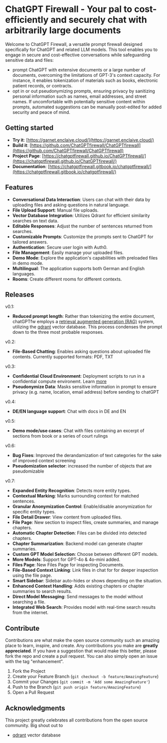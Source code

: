 # ChatGPT Firewall - Your pal to cost-efficiently and securely chat with arbitrarily large documents

Welcome to ChatGPT Firewall, a versatile prompt firewall designed specifically for ChatGPT and related LLM models. This tool enables you to engage in secure and cost-effective conversations while safeguarding sensitive data and files:

- prompt ChatGPT with extensive documents or a large number of documents, overcoming the limitations of GPT-3's context capacity. For instance, it enables tokenization of materials such as books, electronic patient records, or contracts.
- opt in or out pseudonymizing prompts, ensuring privacy by sanitizing personal information such as names, email addresses, and street names. If uncomfortable with potentially sensitive content within prompts, automated suggestions can be manually post-edited for added security and peace of mind.
 
## Getting started

- **Try it**: [https://garnet.enclaive.cloud/](https://garnet.enclaive.cloud/)
- **Build it**: [https://github.com/ChatGPTfirewall/ChatGPTfirewall](https://github.com/ChatGPTfirewall/ChatGPTfirewall)
- **Project Page**: [https://chatgptfirewall.github.io/ChatGPTfirewall/](https://chatgptfirewall.github.io/ChatGPTfirewall/)
- **Documentation**: [https://chatgptfirewall.gitbook.io/chatgptfirewall/](https://chatgptfirewall.gitbook.io/chatgptfirewall/)


## Features

- **Conversational Data Interaction**: Users can chat with their data by uploading files and asking questions in natural language.
- **File Upload Support**: Manual file uploads.
- **Vector Database Integration**: Utilizes Qdrant for efficient similarity searches on text data.
- **Editable Responses**: Adjust the number of sentences returned from searches.
- **Customizable Prompts**: Customize the prompts sent to ChatGPT for tailored answers.
- **Authentication**: Secure user login with Auth0.
- **File Management**: Easily manage your uploaded files.
- **Demo Mode**: Explore the application's capabilities with preloaded files in demo mode.
- **Multilingual**: The application supports both German and English languages.
- **Rooms**: Create different rooms for different contexts.

## Releases 

v0.1:

- **Reduced prompt length**: Rather than tokenizing the entire document, chatGPTfw employs a [retrieval augmented generation (RAG)](https://qdrant.tech/articles/what-is-rag-in-ai/)  system, utilizing the [qdrant](https://qdrant.tech/) vector database. This process condenses the prompt down to the three most probable responses.
  
v0.2:
- **File-Based Chatting**: Enables asking questions about uploaded file contents. Currently supported formats: PDF, TXT

v0.3:
- **Confidential Cloud Environment**: Deployment scripts to run in a confidential compute environemt. Learn  [more](https://enclaive.io/)
- **Pseudonymize Data**: Masks sensitive information in prompt to ensure privacy (e.g. name, location, email address) before sending to chatGPT

v0.4:
- **DE/EN language support**: Chat with docs in DE and EN

v0.5:
- **Demo mode/use cases**: Chat with files containing an excerpt of sections from book or a series of court rulings

v0.6:
- **Bug Fixes**: Improved the derandamization of text categories for the sake of improved context screening
- **Pseudomization selector**: increased the number of objects that are pseudomizable

v0.7:
- **Expanded Entity Recognition**: Detects more entity types.  
- **Contextual Marking**: Marks surrounding context for matched sentences.  
- **Granular Anonymization Control**: Enable/disable anonymization for specific entity types.  
- **File Detail Drawer**: View content from uploaded files.  
- **File Page**: New section to inspect files, create summaries, and manage chapters.  
- **Automatic Chapter Detection**: Files can be divided into detected chapters.  
- **Chapter Summarization**: Backend model can generate chapter summaries.  
- **Custom GPT Model Selection**: Choose between different GPT models.  
- **More Models**: Support for GPT-4o & 4o-mini added.
- **Files Page**: New Files Page for inspecting Documents.
- **File-Based Context Linking**: Link files in chat for for deeper inspection using the file page.  
- **Smart Sidebar**: Sidebar auto-hides or shows depending on the situation.  
- **Enhanced Context Handling**: Adds existing chapters or chapter summaries to search results.  
- **Direct Model Messaging**: Send messages to the model without searching a file.  
- **Integrated Web Search**: Provides model with real-time search results from the internet.  


## Contribute

Contributions are what make the open source community such an amazing place to learn, inspire, and create. Any contributions you make are **greatly appreciated**. If you have a suggestion that would make this better, please fork the repo and create a pull request. You can also simply open an issue with the tag "enhancement".

1. Fork the Project
2. Create your Feature Branch (`git checkout -b feature/AmazingFeature`)
3. Commit your Changes (`git commit -m 'Add some AmazingFeature'`)
4. Push to the Branch (`git push origin feature/AmazingFeature`)
5. Open a Pull Request

## Acknowledgments

This project greatly celebrates all contributions from the open source community. Big shout out to

- [qdrant](https://qdrant.tech/) vector database
